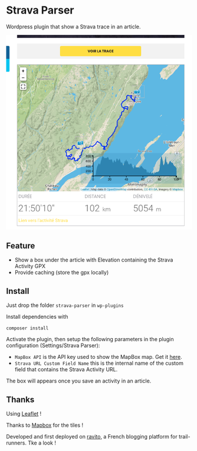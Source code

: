 # Strava Parser

Wordpress plugin that show a Strava trace in an article.

![](screenshot.png)

## Feature

- Show a box under the article with Elevation containing the Strava Activity GPX
- Provide caching (store the gpx locally)

## Install

Just drop the folder `strava-parser` in `wp-plugins`

Install dependencies with

```
composer install
```

Activate the plugin, then setup the following parameters in the plugin configuration (Settings/Strava Parser):
- `MapBox API` is the API key used to show the MapBox map. Get it [here](https://www.mapbox.com).
- `Strava URL Custom Field Name` this is the internal name of the custom field that contains the Strava Activity URL.

The box will appears once you save an activity in an article.

## Thanks

Using [Leaflet](https://leafletjs.com) !

Thanks to [Mapbox](https://www.mapbox.com) for the tiles !

Developed and first deployed on [ravito](http://ravito.distance.plus), a French blogging platform for trail-runners. Tke a look !
